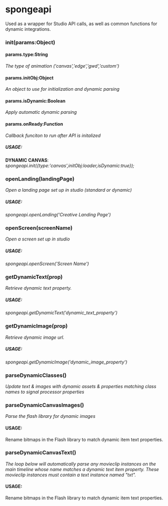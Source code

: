 # spongeapi
Used as a wrapper for Studio API calls, as well as common functions for dynamic integrations.

### init(params:Object)
#### params.type:String
*The type of animation ('canvas','edge','gwd','custom')*

#### params.initObj:Object
*An object to use for initialization and dynamic parsing*

#### params.isDynamic:Boolean
*Apply automatic dynamic parsing*

#### params.onReady:Function
*Callback funciton to run after API is initalized*

##### USAGE:
**DYNAMIC CANVAS**: *spongeapi.init({type:'canvas',initObj:loader,isDynamic:true});*

### openLanding(landingPage)
*Open a landing page set up in studio (standard or dynamic)*
##### USAGE:
*spongeapi.openLanding('Creative Landing Page')*

### openScreen(screenName)
*Open a screen set up in studio*
##### USAGE:
*spongeapi.openScreen('Screen Name')*

### getDynamicText(prop)
*Retrieve dynamic text property.*
##### USAGE:
*spongeapi.getDynamicText('dynamic_text_property')*

### getDynamicImage(prop)
*Retrieve dynamic image url.*
##### USAGE:
*spongeapi.getDynamicImage('dynamic_image_property')*

### parseDynamicClasses()
*Update text & images with dynamic assets & properties matching class names to signal processor properties*

### parseDynamicCanvasImages()
*Parse the flash library for dynamic images*
#### USAGE:
Rename bitmaps in the Flash library to match dynamic item text properties.

### parseDynamicCanvasText()
*The loop below will automatically parse any movieclip instances on the main timeline whose name matches a dynamic text item property. These movieclip instances must contain a text instance named "txt".*

#### USAGE:
Rename bitmaps in the Flash library to match dynamic item text properties.

